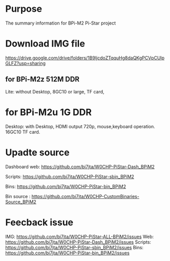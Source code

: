 # Purpose
The summary information for BPi-M2 Pi-Star project

# Download IMG file
https://drive.google.com/drive/folders/1B9ljcdoZTqquHg8daQKgPCVpCUlpGLFZ?usp=sharing

## for BPi-M2z 512M DDR
Lite: without Desktop, 8GC10 or large, TF card,

# for BPi-M2u 1G DDR
Desktop: with Desktop, HDMI output 720p, mouse,keyboard operation. 16GC10 TF card.

# Upadte source
Dashboard web: https://github.com/bi7jta/W0CHP-PiStar-Dash_BPiM2

Scripts: https://github.com/bi7jta/W0CHP-PiStar-sbin_BPiM2

Bins: https://github.com/bi7jta/W0CHP-PiStar-bin_BPiM2

Bin source : https://github.com/bi7jta/W0CHP-CustomBinaries-Source_BPiM2

# Feecback issue
IMG: https://github.com/bi7jta/W0CHP-PiStar-ALL-BPiM2/issues
Web:  https://github.com/bi7jta/W0CHP-PiStar-Dash_BPiM2/issues
Scripts: https://github.com/bi7jta/W0CHP-PiStar-sbin_BPiM2/issues
Bins: https://github.com/bi7jta/W0CHP-PiStar-bin_BPiM2/issues


